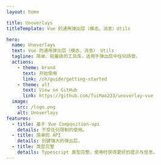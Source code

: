 ```yaml
---
layout: home

title: Unoverlays
titleTemplate: Vue 的通用弹出层（模态、消息）Utils

hero:
  name: Unoverlays
  text: Vue 的通用弹出层（模态、消息） Utils
  tagline: 简单、轻量级的工具库，适用于弹出层中任何场景。
  actions:
    - theme: brand
      text: 开始使用
      link: /zh/guide/getting-started
    - theme: alt
      text: View on GitHub
      link: https://github.com/TuiMao233/unoverlay-vue
  image:
    src: /logo.png
    alt: Unoverlays
features:
  - title: 基于 Vue Composition-api
    details: 不受任何限制的使用。
  - title: 简单的 API
    details: 创建强大的弹出层。
  - title: 类型完整
    details: Typescript 类型完整，使用时获得更好的提示与信息。
---
```

